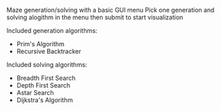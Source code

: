 Maze generation/solving with a basic GUI menu
Pick one generation and solving alogithm in the menu then submit to start visualization

Included generation algorithms: 
- Prim's Algorithm
- Recursive Backtracker

Included solving algorithms:
- Breadth First Search
- Depth First Search
- Astar Search
- Dijkstra's Algorithm
